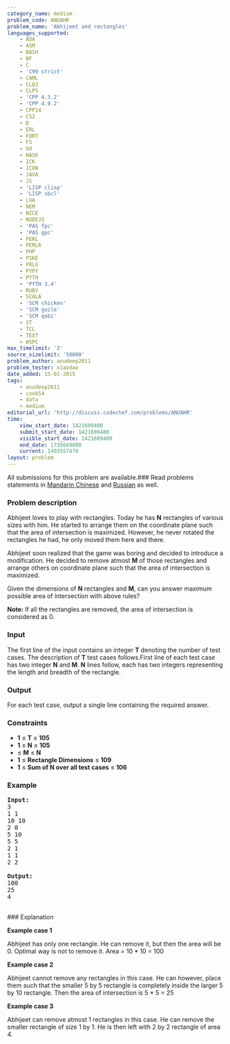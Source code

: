 ```yaml
---
category_name: medium
problem_code: ANUAHR
problem_name: 'Abhijeet and rectangles'
languages_supported:
    - ADA
    - ASM
    - BASH
    - BF
    - C
    - 'C99 strict'
    - CAML
    - CLOJ
    - CLPS
    - 'CPP 4.3.2'
    - 'CPP 4.9.2'
    - CPP14
    - CS2
    - D
    - ERL
    - FORT
    - FS
    - GO
    - HASK
    - ICK
    - ICON
    - JAVA
    - JS
    - 'LISP clisp'
    - 'LISP sbcl'
    - LUA
    - NEM
    - NICE
    - NODEJS
    - 'PAS fpc'
    - 'PAS gpc'
    - PERL
    - PERL6
    - PHP
    - PIKE
    - PRLG
    - PYPY
    - PYTH
    - 'PYTH 3.4'
    - RUBY
    - SCALA
    - 'SCM chicken'
    - 'SCM guile'
    - 'SCM qobi'
    - ST
    - TCL
    - TEXT
    - WSPC
max_timelimit: '3'
source_sizelimit: '50000'
problem_author: anudeep2011
problem_tester: xiaodao
date_added: 15-01-2015
tags:
    - anudeep2011
    - cook54
    - data
    - medium
editorial_url: 'http://discuss.codechef.com/problems/ANUAHR'
time:
    view_start_date: 1421609400
    submit_start_date: 1421609400
    visible_start_date: 1421609400
    end_date: 1735669800
    current: 1493557470
layout: problem
---
```

All submissions for this problem are available.###  Read problems statements in [Mandarin Chinese](http://www.codechef.com/download/translated/COOK54/mandarin/ANUAHR.pdf) and [Russian](http://www.codechef.com/download/translated/COOK54/russian/ANUAHR.pdf) as well.

### Problem description

Abhijeet loves to play with rectangles. Today he has **N** rectangles of various sizes with him. He started to arrange them on the coordinate plane such that the area of intersection is maximized. However, he never rotated the rectangles he had, he only moved them here and there.

Abhijeet soon realized that the game was boring and decided to introduce a modification. He decided to remove atmost **M** of those rectangles and arrange others on coordinate plane such that the area of intersection is maximized.

Given the dimensions of **N** rectangles and **M**, can you answer maximum possible area of intersection with above rules?

**Note:** If all the rectangles are removed, the area of intersection is considered as 0.

### Input

The first line of the input contains an integer **T** denoting the number of test cases. The description of **T** test cases follows.First line of each test case has two integer **N** and **M**. **N** lines follow, each has two integers representing the length and breadth of the rectangle.

### Output

For each test case, output a single line containing the required answer.

### Constraints

- **1** ≤ **T** ≤ **105**
- **1** ≤ **N** ≤ **105**
- ≤ **M** ≤ **N**
- **1** ≤ **Rectangle Dimensions** ≤ **109**
- **1** ≤ **Sum of N over all test cases** ≤ **106**

### Example

<pre><b>Input:</b>
3
1 1
10 10
2 0
5 10
5 5
2 1
1 1
2 2

<b>Output:</b>
100
25
4

</pre>### Explanation
**Example case 1**

Abhijeet has only one rectangle. He can remove it, but then the area will be 0. Optimal way is not to remove it. Area = 10 \* 10 = 100

**Example case 2**

Abhijeet cannot remove any rectangles in this case. He can however, place them such that the smaller 5 by 5 rectangle is completely inside the larger 5 by 10 rectangle. Then the area of intersection is 5 \* 5 = 25

**Example case 3**

Abhijeet can remove atmost 1 rectangles in this case. He can remove the smaller rectangle of size 1 by 1. He is then left with 2 by 2 rectangle of area 4.
